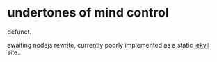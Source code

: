 # undertones of mind control

defunct. 

awaiting nodejs rewrite, currently poorly implemented as a static [jekyll](http://jekyllrb.com) site…